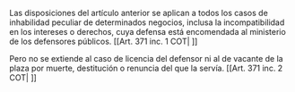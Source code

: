Las disposiciones del artículo anterior se aplican a todos los casos de inhabilidad peculiar de determinados negocios, inclusa la incompatibilidad en los intereses o derechos, cuya defensa está encomendada al ministerio de los defensores públicos. [[Art. 371 inc. 1 COT| ]]

Pero no se extiende al caso de licencia del defensor ni al de vacante de la plaza por muerte, destitución o renuncia del que la servía. [[Art. 371 inc. 2 COT| ]]